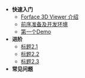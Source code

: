 * **快速入门**
    * [Forface 3D Viewer 介绍](essentials/introduction.md)
    * [前序准备及开发环境](essentials/env.md)
    * [第一个Demo](essentials/firstDemo.md)
* **进阶**
    * [标题2.1]()
    * [标题2.2]()
    * [标题2.3]()
* **常见问题**